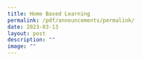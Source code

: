 ```yaml
---
title: Home Based Learning
permalink: /pdf/announcements/permalink/
date: 2023-03-13
layout: post
description: ""
image: ""
---
```

